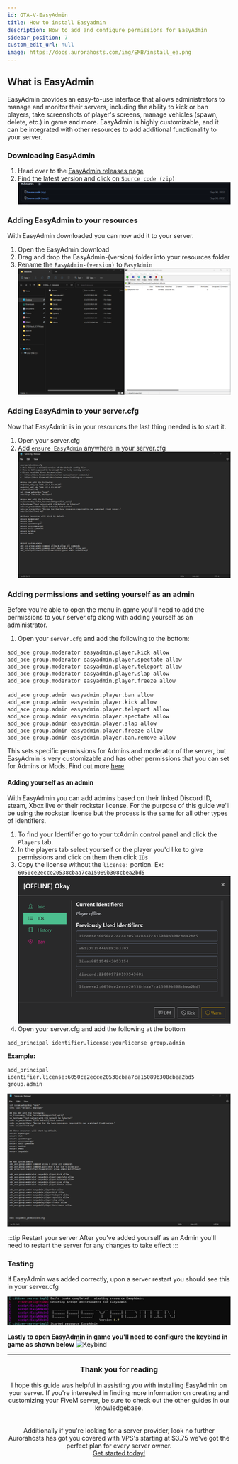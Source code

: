 ```yaml
---
id: GTA-V-EasyAdmin
title: How to install Easyadmin
description: How to add and configure permissions for EasyAdmin
sidebar_position: 7
custom_edit_url: null
image: https://docs.aurorahosts.com/img/EMB/install_ea.png
---
```


## What is EasyAdmin
EasyAdmin provides an easy-to-use interface that allows administrators to manage and monitor their servers,
including the ability to kick or ban players,
take screenshots of player's screens,
manage vehicles (spawn, delete, etc.)
in game and more. EasyAdmin is highly customizable,
and it can be integrated with other resources to add additional functionality to your server.

### Downloading EasyAdmin
1. Head over to the [EasyAdmin releases page](https://github.com/Blumlaut/EasyAdmin/releases/tag/6.91)
2. Find the latest version and click on `Source code (zip)`
![EasyAdmin github download](../../images/VPS/EasyAdmin/1_git.png)

### Adding EasyAdmin to your resources

With EasyAdmin downloaded you can now add it to your server.

1. Open the EasyAdmin download
2. Drag and drop the EasyAdmin-(version) folder into your resources folder
3. Rename the `EasyAdmin-(version)` to `EasyAdmin`
![Adding EasyAdmin to your resources](../../images/VPS/EasyAdmin/2_Adding_resource.gif)

### Adding EasyAdmin to your server.cfg

Now that EasyAdmin is in your resources the last thing needed is to start it.

1. Open your server.cfg 
2. Add `ensure EasyAdmin` anywhere in your server.cfg
![EasyAdmin added to server.cfg](../../images/VPS/EasyAdmin/3_EasyAdmin_servercfg.gif)

### Adding permissions and setting yourself as an admin

Before you're able to open the menu in game you'll need to add the permissions to your server.cfg along with adding yourself as an administrator.

1. Open your `server.cfg` and add the following to the bottom:
```editorconfig
add_ace group.moderator easyadmin.player.kick allow
add_ace group.moderator easyadmin.player.spectate allow
add_ace group.moderator easyadmin.player.teleport allow
add_ace group.moderator easyadmin.player.slap allow
add_ace group.moderator easyadmin.player.freeze allow

add_ace group.admin easyadmin.player.ban allow
add_ace group.admin easyadmin.player.kick allow
add_ace group.admin easyadmin.player.teleport allow
add_ace group.admin easyadmin.player.spectate allow
add_ace group.admin easyadmin.player.slap allow
add_ace group.admin easyadmin.player.freeze allow
add_ace group.admin easyadmin.player.ban.remove	allow
```
This sets specific permissions for Admins and moderator of the server, but EasyAdmin is very customizable and has other permissions that you can set for Admins or Mods. Find out more [here](https://easyadmin.readthedocs.io/en/latest/permissions/)

#### Adding yourself as an admin

With EasyAdmin you can add admins based on their linked Discord ID, steam, Xbox live or their rockstar license. For the purpose of this guide we'll be using the rockstar license but the process is the same for all other types of identifiers.

1. To find your Identifier go to your txAdmin control panel and click the `Players` tab.
2. In the players tab select yourself or the player you'd like to give permissions and click on them then click `IDs`
3. Copy the license without the `license:` portion. Ex: `6050ce2ecce20538cbaa7ca15089b308cbea2bd5`
![Identifiers](../../images/VPS/EasyAdmin/5_Identifiers.png)
4. Open your server.cfg and add the following at the bottom
```editorconfig
add_principal identifier.license:yourlicense group.admin
```
**Example:**
```editorconfig
add_principal identifier.license:6050ce2ecce20538cbaa7ca15089b308cbea2bd5 group.admin
```
![Adding perms](../../images/VPS/EasyAdmin/6_Permissions.gif)

:::tip Restart your server
After you've added yourself as an Admin you'll need to restart the server for any changes to take effect
:::

### Testing
If EasyAdmin was added correctly, upon a server restart you should see this in your server.cfg

![EasyAdmin started](../../images/VPS/EasyAdmin/4_EasyAdmin%20started.png)

**Lastly to open EasyAdmin in game  you'll need to configure the keybind in game as shown below**
![Keybind](../../images/VPS/EasyAdmin/7_keybind.gif)

---
<center><bold><h3>Thank you for reading</h3></bold></center>

<center>I hope this guide was helpful in assisting you with installing EasyAdmin on your server. If you're interested in finding more information on creating and customizing your FiveM server, be sure to check out the other guides in our knowledgebase.</center>
<br></br>
<center>Additionally if you're looking for a server provider, look no further Aurorahosts has got you covered with VPS's starting at $3.75 we've got the perfect plan for every server owner.</center> 
<center><a href="https://aurorahosts.com/vps">Get started today!</a></center>


